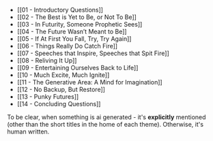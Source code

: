 - [[01 - Introductory Questions]]
 - [[02 - The Best is Yet to Be, or Not To Be]]
 - [[03 - In Futurity, Someone Prophetic Sees]]
 - [[04 - The Future Wasn’t Meant to Be]]
 - [[05 - If At First You Fall, Try, Try Again]]
 - [[06 - Things Really Do Catch Fire]]
 - [[07 - Speeches that Inspire, Speeches that Spit Fire]]
 - [[08 - Reliving It Up]]
 - [[09 - Entertaining Ourselves Back to Life]]
 - [[10 - Much Excite, Much Ignite]]
 - [[11 - The Generative Area: A Mind for Imagination]]
 - [[12 - No Backup, But Restore]]
 - [[13 - Punky Futures]]
 - [[14 - Concluding Questions]]

To be clear, when something is ai generated - it's **explicitly** mentioned (other than the short titles in the home of each theme). Otherwise, it's human written.
